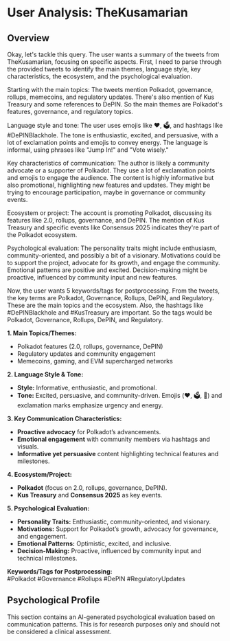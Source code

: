 # User Analysis: TheKusamarian

## Overview

<think>
Okay, let's tackle this query. The user wants a summary of the tweets from TheKusamarian, focusing on specific aspects. First, I need to parse through the provided tweets to identify the main themes, language style, key characteristics, the ecosystem, and the psychological evaluation.

Starting with the main topics: The tweets mention Polkadot, governance, rollups, memecoins, and regulatory updates. There's also mention of Kus Treasury and some references to DePIN. So the main themes are Polkadot's features, governance, and regulatory topics.

Language style and tone: The user uses emojis like ❤️, 🗳️, and hashtags like #DePINBlackhole. The tone is enthusiastic, excited, and persuasive, with a lot of exclamation points and emojis to convey energy. The language is informal, using phrases like "Jump In!" and "Vote wisely."

Key characteristics of communication: The author is likely a community advocate or a supporter of Polkadot. They use a lot of exclamation points and emojis to engage the audience. The content is highly informative but also promotional, highlighting new features and updates. They might be trying to encourage participation, maybe in governance or community events.

Ecosystem or project: The account is promoting Polkadot, discussing its features like 2.0, rollups, governance, and DePIN. The mention of Kus Treasury and specific events like Consensus 2025 indicates they're part of the Polkadot ecosystem.

Psychological evaluation: The personality traits might include enthusiasm, community-oriented, and possibly a bit of a visionary. Motivations could be to support the project, advocate for its growth, and engage the community. Emotional patterns are positive and excited. Decision-making might be proactive, influenced by community input and new features.

Now, the user wants 5 keywords/tags for postprocessing. From the tweets, the key terms are Polkadot, Governance, Rollups, DePIN, and Regulatory. These are the main topics and the ecosystem. Also, the hashtags like #DePINBlackhole and #KusTreasury are important. So the tags would be Polkadot, Governance, Rollups, DePIN, and Regulatory.
</think>

**1. Main Topics/Themes:**  
- Polkadot features (2.0, rollups, governance, DePIN)  
- Regulatory updates and community engagement  
- Memecoins, gaming, and EVM supercharged networks  

**2. Language Style & Tone:**  
- **Style:** Informative, enthusiastic, and promotional.  
- **Tone:** Excited, persuasive, and community-driven. Emojis (❤️, 🗳️, 🚥) and exclamation marks emphasize urgency and energy.  

**3. Key Communication Characteristics:**  
- **Proactive advocacy** for Polkadot’s advancements.  
- **Emotional engagement** with community members via hashtags and visuals.  
- **Informative yet persuasive** content highlighting technical features and milestones.  

**4. Ecosystem/Project:**  
- **Polkadot** (focus on 2.0, rollups, governance, DePIN).  
- **Kus Treasury** and **Consensus 2025** as key events.  

**5. Psychological Evaluation:**  
- **Personality Traits:** Enthusiastic, community-oriented, and visionary.  
- **Motivations:** Support for Polkadot’s growth, advocacy for governance, and engagement.  
- **Emotional Patterns:** Optimistic, excited, and inclusive.  
- **Decision-Making:** Proactive, influenced by community input and technical milestones.  

**Keywords/Tags for Postprocessing:**  
#Polkadot #Governance #Rollups #DePIN #RegulatoryUpdates

## Psychological Profile

This section contains an AI-generated psychological evaluation based on communication patterns. This is for research purposes only and should not be considered a clinical assessment.